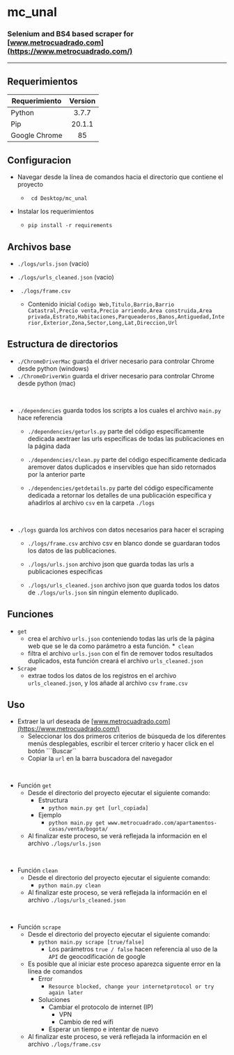 # mc_unal
### Selenium and BS4 based scraper for [www.metrocuadrado.com](https://www.metrocuadrado.com/)
---

## Requerimientos

| Requerimiento  | Version |
| -------------  |:-------------:|
| Python             | 3.7.7     |
| Pip                | 20.1.1    |
| Google Chrome      | 85        |

## Configuracion

* Navegar desde la línea de comandos hacia el directorio que contiene el proyecto
    * ``` cd Desktop/mc_unal```

* Instalar los requerimientos
    * ```pip install -r requirements```

## Archivos base
* ``` ./logs/urls.json ``` (vacio)
* ``` ./logs/urls_cleaned.json ``` (vacio)
* ```  ./logs/frame.csv ```

    * Contenido inicial ```Codigo Web,Titulo,Barrio,Barrio Catastral,Precio venta,Precio arriendo,Area construida,Area privada,Estrato,Habitaciones,Parqueaderos,Banos,Antiguedad,Interior,Exterior,Zona,Sector,Long,Lat,Direccion,Url ```

## Estructura de directorios
*  ```./ChromeDriverMac``` guarda el driver necesario para controlar Chrome desde python (windows)
*  ```./ChromeDriverWin``` guarda el driver necesario para controlar Chrome desde python (mac)

<br>

* ```./dependencies``` guarda todos los scripts a los cuales el archivo ```main.py``` hace referencia

    *  ```./dependencies/geturls.py``` parte del código específicamente dedicada aextraer las urls específicas de todas las publicaciones en la página dada

    * ```./dependencies/clean.py``` parte del código específicamente dedicada aremover datos duplicados e inservibles que han sido retornados por la anterior parte

    * ```./dependencies/getdetails.py``` parte del código específicamente dedicada a retornar los detalles de una publicación específica y añadirlos al archivo ```csv``` en la carpeta ```./logs```

<br>

*  ```./logs``` guarda los archivos con datos necesarios para hacer el scraping
    *  ```./logs/frame.csv``` archivo csv en blanco donde se guardaran todos los datos de las publicaciones.
    *  ```./logs/urls.json``` archivo json que guarda todas las urls a publicaciones específicas

    *   ```./logs/urls_cleaned.json``` archivo json que guarda todos los datos de ```./logs/urls.json``` sin ningún elemento duplicado.
## Funciones
* ```get```
    * crea el archivo ```urls.json``` conteniendo todas las urls de la página web que se
le da como parámetro a esta función.
*``` clean```
    *  filtra el archivo ```urls.json``` con el fin de remover todos resultados duplicados,
esta función creará el archivo ```urls_cleaned.json```
* ```Scrape```
    * extrae todos los datos de los registros en el archivo ```urls_cleaned.json```, y los
añade al archivo ```csv``` ```frame.csv```

## Uso
* Extraer la url deseada de [www.metrocuadrado.com](https://www.metrocuadrado.com/)
    * Seleccionar los dos primeros criterios de búsqueda de los diferentes menús
desplegables, escribir el tercer criterio y hacer click en el botón ```Buscar``
    * Copiar la ```url``` en la barra buscadora del navegador

<br>


* Función ```get```
    * Desde el directorio del proyecto ejecutar el siguiente comando:
        * Estructura
            *  ```python main.py get [url_copiada]```
        * Ejemplo
            *  ```python main.py get www.metrocuadrado.com/apartamentos-casas/venta/bogota/```
    * Al finalizar este proceso, se verá reflejada la información en el archivo
```./logs/urls.json```  

<br>

* Función ```clean```
    *  Desde el directorio del proyecto ejecutar el siguiente comando:  
        * ```python main.py clean```
    * Al finalizar este proceso, se verá reflejada la información en el archivo
```./logs/urls_cleaned.json```

<br>


* Función ```scrape```
    * Desde el directorio del proyecto ejecutar el siguiente comando:
        *  ```python main.py scrape [true/false]```
            * Los parámetros ```true / false``` hacen referencia al uso de la ```API``` de geocodificación de google
    * Es posible que al iniciar este proceso aparezca siguente error en la
línea de comandos
        * Error
            * ```Resource blocked, change your internetprotocol or try again later```
        * Soluciones
            * Cambiar el protocolo de internet (IP)
                * VPN
                * Cambio de red wifi
            * Esperar un tiempo e intentar de nuevo
    * Al finalizar este proceso, se verá reflejada la información en el archivo
```./logs/frame.csv```
